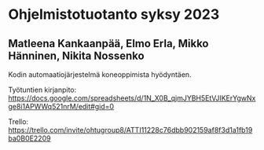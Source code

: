 # Ohjelmistotuotanto syksy 2023
## Matleena Kankaanpää, Elmo Erla, Mikko Hänninen, Nikita Nossenko
Kodin automaatiojärjestelmä koneoppimista hyödyntäen.

Työtuntien kirjanpito:
https://docs.google.com/spreadsheets/d/1N_X0B_qjmJYBH5EtVJIKErYgwNxge8i1APWWq521nrM/edit#gid=0

Trello:
https://trello.com/invite/ohtugroup8/ATTI11228c76dbb902159af8f3d1a1fb19ba0B0E2209
